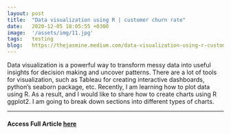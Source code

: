 ```yaml
---
layout: post
title:  "Data visualization using R | customer churn rate"
date:   2020-12-05 18:05:55 +0300
image:  '/assets/img/11.jpg'
tags:   testing
blog:   https://thejasmine.medium.com/data-visualization-using-r-customer-churn-exploratory-data-analysis-a17769c4b1d0?source=friends_link&sk=57e0a532e622762ffad6935a59e710e1
---
```


Data visualization is a powerful way to transform messy data into useful insights for decision making and uncover patterns. There are a lot of tools for visualization, such as Tableau for creating interactive dashboards, python’s seaborn package, etc. Recently, I am learning how to plot data using R. As a result, and I would like to share how to create charts using R ggplot2. I am going to break down sections into different types of charts.

---

#### Access Full Article <a href="https://thejasmine.medium.com/data-visualization-using-r-customer-churn-exploratory-data-analysis-a17769c4b1d0" target="_blank"> here </a>
